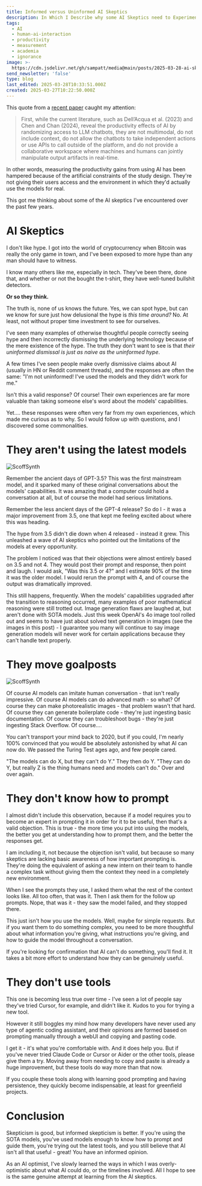 ```yaml
---
title: Informed versus Uninformed AI Skeptics
description: In Which I Describe why some AI Skeptics need to Experiment
tags:
  - AI
  - human-ai-interaction
  - productivity
  - measurement
  - academia
  - ignorance
image: >-
  https://cdn.jsdelivr.net/gh/sampatt/media@main/posts/2025-03-28-ai-skeptics/image/scoff_synth2.png
send_newsletter: 'false'
type: blog
last_edited: 2025-03-28T10:33:51.000Z
created: 2025-03-27T10:22:50.000Z
---
```

This quote from a [recent paper](https://arxiv.org/pdf/2503.18238) caught my attention:

>First, while the current literature, such as Dell’Acqua et al. (2023) and Chen and Chan (2024), reveal the productivity effects of AI by randomizing access to LLM chatbots, they are not multimodal, do not include context, do not allow the chatbots to take independent actions or use APIs to call outside of the platform, and do not provide a collaborative workspace where machines and humans can jointly manipulate output artifacts in real-time.

In other words, measuring the productivity gains from using AI has been hampered because of the artificial constraints of the study design. They're not giving their users access and the environment in which they'd actually use the models for real.

This got me thinking about some of the AI skeptics I've encountered over the past few years.

# AI Skeptics

I don't like hype. I got into the world of cryptocurrency when Bitcoin was really the only game in town, and I've been exposed to more hype than any man should have to witness.

I know many others like me, especially in tech. They've been there, done that, and whether or not the bought the t-shirt, they have well-tuned bullshit detectors. 

**Or so they think.**

The truth is, none of us knows the future. Yes, we can spot hype, but can we know for sure just how delusional the hype is _this time around?_ No. At least, not without proper time investment to see for ourselves.

I've seen many examples of otherwise thoughtful people correctly seeing hype and then incorrectly dismissing the underlying technology because of the mere existence of the hype. The truth they don't want to see is that _their uninformed dismissal is just as naive as the uninformed hype_.

A few times I've seen people make overly dismissive claims about AI (usually in HN or Reddit comment threads), and the responses are often the same: "I'm not uninformed! I've used the models and they didn't work for me."

Isn't this a valid response? Of course! Their own experiences are far more valuable than taking someone else's word about the models' capabilities.

Yet.... these responses were often very far from my own experiences, which made me curious as to why. So I would follow up with questions, and I discovered some commonalities. 

# They aren't using the latest models

![ScoffSynth](https://cdn.jsdelivr.net/gh/sampatt/media@main/posts/2025-03-28-ai-skeptics/image/scoff_synth.png)

Remember the ancient days of GPT-3.5? This was the first mainstream model, and it sparked many of these original conversations about the models' capabilities. It was amazing that a computer could hold a conversation at all, but of course the model had serious limitations.

Remember the less ancient days of the GPT-4 release? So do I - it was a major improvement from 3.5, one that kept me feeling excited about where this was heading.

The hype from 3.5 didn't die down when 4 released - instead it grew. This unleashed a wave of AI skeptics who pointed out the limitations of the models at every opportunity.

The problem I noticed was that their objections were almost entirely based on 3.5 and not 4. They would post their prompt and response, then point and laugh. I would ask, "Was this 3.5 or 4?" and I estimate 90% of the time it was the older model. I would rerun the prompt with 4, and of course the output was dramatically improved.

This still happens, frequently. When the models' capabilities upgraded after the transition to reasoning occurred, many examples of poor mathematical reasoning were still trotted out.  Image generation flaws are laughed at, but aren't done with SOTA models. Just this week OpenAI's 4o image tool rolled out and seems to have just about solved text generation in images (see the images in this post) - I guarantee you many will continue to say image generation models will never work for certain applications because they can't handle text properly.

# They move goalposts

![ScoffSynth](https://cdn.jsdelivr.net/gh/sampatt/media@main/posts/2025-03-28-ai-skeptics/image/scoff_synth2.png)

Of course AI models can imitate human conversation - that isn't really impressive. Of course AI models can do advanced math - so what? Of course they can make photorealistic images - that problem wasn't that hard. Of course they can generate boilerplate code - they're just ingesting basic documentation. Of course they can troubleshoot bugs - they're just ingesting Stack Overflow. Of course....

You can't transport your mind back to 2020, but if you could, I'm nearly 100% convinced that you would be absolutely astonished by what AI can now do. We passed the Turing Test ages ago, and few people cared.

"The models can do X, but they can't do Y." They then do Y. "They can do Y, but really Z is the thing humans need and models can't do." Over and over again.

# They don't know how to prompt

I almost didn't include this observation, because if a model requires you to become an expert in prompting it in order for it to be useful, then that's a valid objection. This is true - the more time you put into using the models, the better you get at understanding how to prompt them, and the better the responses get.

I am including it, not because the objection isn't valid, but because so many skeptics are lacking basic awareness of how important prompting is. They're doing the equivalent of asking a new intern on their team to handle a complex task without giving them the context they need in a completely new environment.

When I see the prompts they use, I asked them what the rest of the context looks like. All too often, that was it. Then I ask them for the follow up prompts. Nope, that was it - they saw the model failed, and they stopped there.

This just isn't how you use the models. Well, maybe for simple requests. But if you want them to do something complex, you need to be more thoughtful about what information you're giving, what instructions you're giving, and how to guide the model throughout a conversation.

If you're looking for confirmation that AI can't do something, you'll find it. It takes a bit more effort to understand how they can be genuinely useful.

# They don't use tools

This one is becoming less true over time - I've seen a lot of people say they've tried Cursor, for example, and didn't like it. Kudos to you for trying a new tool.

However it still boggles my mind how many developers have never used any type of agentic coding assistant, and their opinions are formed based on prompting manually through a webUI and copying and pasting code.

I get it - it's what you're comfortable with. And it does help you. But if you've never tried Claude Code or Cursor or Aider or the other tools, please give them a try. Moving away from needing to copy and paste is already a huge improvement, but these tools do way more than that now.

If you couple these tools along with learning good prompting and having persistence, they quickly become indispensable, at least for greenfield projects.

# Conclusion

Skepticism is good, but informed skepticism is better. If you're using the SOTA models, you've used models enough to know how to prompt and guide them, you're trying out the latest tools, and you still believe that AI isn't all that useful - great! You have an informed opinion.

As an AI optimist, I've slowly learned the ways in which I was overly-optimistic about what AI could do, or the timelines involved. All I hope to see is the same genuine attempt at learning from the AI skeptics.

